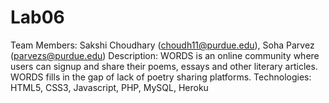 # Lab06
Team Members: Sakshi Choudhary (choudh11@purdue.edu), Soha Parvez (parvezs@purdue.edu)
Description: WORDS is an online community where users can signup and share their poems, essays and other literary articles. WORDS fills in the gap of lack of poetry sharing platforms.
Technologies: HTML5, CSS3, Javascript, PHP, MySQL, Heroku
